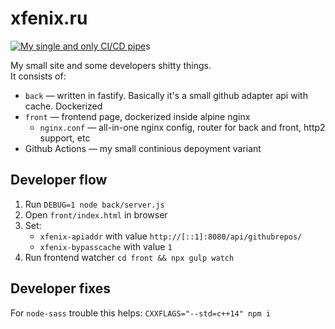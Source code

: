 xfenix.ru
==
[![My single and only CI/CD pipe](https://github.com/xfenix/xfenix.ru/actions/workflows/dockerized-v2.yml/badge.svg)](https://github.com/xfenix/xfenix.ru/actions/workflows/dockerized-v2.yml)s  

My small site and some developers shitty things.  
It consists of:
* `back` — written in fastify. Basically it's a small github adapter api with cache. Dockerized
* `front` — frontend page, dockerized inside alpine nginx
    * `nginx.conf` — all-in-one nginx config, router for back and front, http2 support, etc
* Github Actions — my small continious depoyment variant

## Developer flow
1. Run `DEBUG=1 node back/server.js`
1. Open `front/index.html` in browser
1. Set:
    * `xfenix-apiaddr` with value `http://[::1]:8080/api/githubrepos/`
    * `xfenix-bypasscache` with value `1`
1. Run frontend watcher `cd front && npx gulp watch`

## Developer fixes
For `node-sass` trouble this helps: `CXXFLAGS="--std=c++14" npm i`
